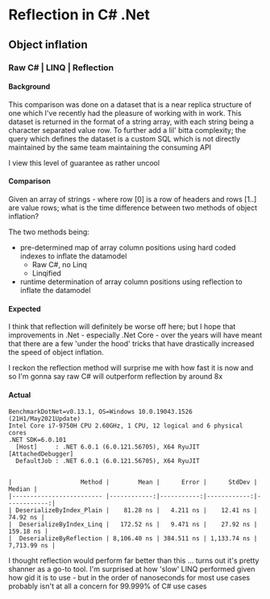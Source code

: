# Reflection in C# .Net

## Object inflation

### Raw C# | LINQ | Reflection

#### Background


This comparison was done on a dataset that is a near replica structure of one which I've recently had the pleasure of working with in work. This dataset is returned in the format of a string array, with each string being a character separated value row.
To further add a lil' bitta complexity; the query which defines the dataset is a custom SQL which is not directly maintained by the same team maintaining the consuming API  

I view this level of guarantee as rather uncool

#### Comparison
Given an array of strings - where row [0] is a row of headers and rows [1..] are value rows; what is the time difference between two methods of object inflation? 

The two methods being:
- pre-determined map of array column positions using hard coded indexes to inflate the datamodel
  - Raw C#, no Linq
  - Linqified
- runtime determination of array column positions using reflection to inflate the datamodel

#### Expected

I think that reflection will definitely be worse off here; but I hope that improvements in .Net - especially .Net Core - over the years will have meant that there are a few 'under the hood' tricks that have drastically increased the speed of object inflation.

I reckon the reflection method will surprise me with how fast it is now and so I'm gonna say raw C# will outperform reflection by around 8x

#### Actual

```
BenchmarkDotNet=v0.13.1, OS=Windows 10.0.19043.1526 (21H1/May2021Update)
Intel Core i7-9750H CPU 2.60GHz, 1 CPU, 12 logical and 6 physical cores
.NET SDK=6.0.101
  [Host]     : .NET 6.0.1 (6.0.121.56705), X64 RyuJIT  [AttachedDebugger]
  DefaultJob : .NET 6.0.1 (6.0.121.56705), X64 RyuJIT


|                   Method |        Mean |      Error |      StdDev |      Median |
|------------------------- |------------:|-----------:|------------:|------------:|
| DeserializeByIndex_Plain |    81.28 ns |   4.211 ns |    12.41 ns |    74.92 ns |
|  DeserializeByIndex_Linq |   172.52 ns |   9.471 ns |    27.92 ns |   159.18 ns |
|  DeserializeByReflection | 8,106.40 ns | 384.511 ns | 1,133.74 ns | 7,713.99 ns |
```

I thought reflection would perform far better than this ... turns out it's pretty shanner as a go-to tool. 
I'm surprised at how 'slow' LINQ performed given how gid it is to use - but in the order of nanoseconds for most use cases probably isn't at all a concern for 99.999% of C# use cases

